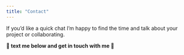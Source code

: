 ```yaml
---
title: "Contact"
---
```


If you’d like a quick chat I’m happy to find the time and talk about your project or collaborating.

**🔻 text me below and get in touch with me 🔻**
